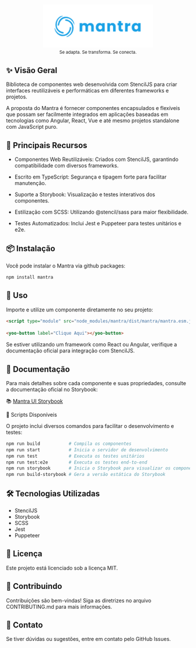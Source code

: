 <p align="center">
  <img src="./docs/assets/mantra-logo-default.png" alt="Mantra | Logo" width="300" />
  <br>
  <small>
    Se adapta. Se transforma. Se conecta.
  </small>
</p>

## ✨ Visão Geral

Biblioteca de componentes web desenvolvida com StencilJS para criar interfaces reutilizáveis e performáticas em diferentes frameworks e projetos.

A proposta do Mantra é fornecer componentes encapsulados e flexíveis que possam ser facilmente integrados em aplicações baseadas em tecnologias como Angular, React, Vue e até mesmo projetos standalone com JavaScript puro.

## 🚀 Principais Recursos

- Componentes Web Reutilizáveis: Criados com StencilJS, garantindo compatibilidade com diversos frameworks.

- Escrito em TypeScript: Segurança e tipagem forte para facilitar manutenção.

- Suporte a Storybook: Visualização e testes interativos dos componentes.

- Estilização com SCSS: Utilizando @stencil/sass para maior flexibilidade.

- Testes Automatizados: Inclui Jest e Puppeteer para testes unitários e e2e.

## 📦 Instalação

Você pode instalar o Mantra via github packages:

```bash
npm install mantra
```

## 🔧 Uso

Importe e utilize um componente diretamente no seu projeto:

```html
<script type="module" src="node_modules/mantra/dist/mantra/mantra.esm.js"></script>

<yoo-button label="Clique Aqui"></yoo-button>
```

Se estiver utilizando um framework como React ou Angular, verifique a documentação oficial para integração com StencilJS.

## 📖 Documentação

Para mais detalhes sobre cada componente e suas propriedades, consulte a documentação oficial no Storybook:

📚 [Mantra UI Storybook](https://yooga-tecnologia.github.io/mantra/storybook-static/)

📜 Scripts Disponíveis

O projeto inclui diversos comandos para facilitar o desenvolvimento e testes:

```bash
npm run build           # Compila os componentes
npm run start           # Inicia o servidor de desenvolvimento
npm run test            # Executa os testes unitários
npm run test:e2e        # Executa os testes end-to-end
npm run storybook       # Inicia o Storybook para visualizar os componentes
npm run build-storybook # Gera a versão estática do Storybook
```

## 🛠 Tecnologias Utilizadas

- StencilJS
- Storybook
- SCSS
- Jest
- Puppeteer

## 📝 Licença

Este projeto está licenciado sob a licença MIT.

## 🤝 Contribuindo

Contribuições são bem-vindas! Siga as diretrizes no arquivo CONTRIBUTING.md para mais informações.

## 📩 Contato

Se tiver dúvidas ou sugestões, entre em contato pelo GitHub Issues.
